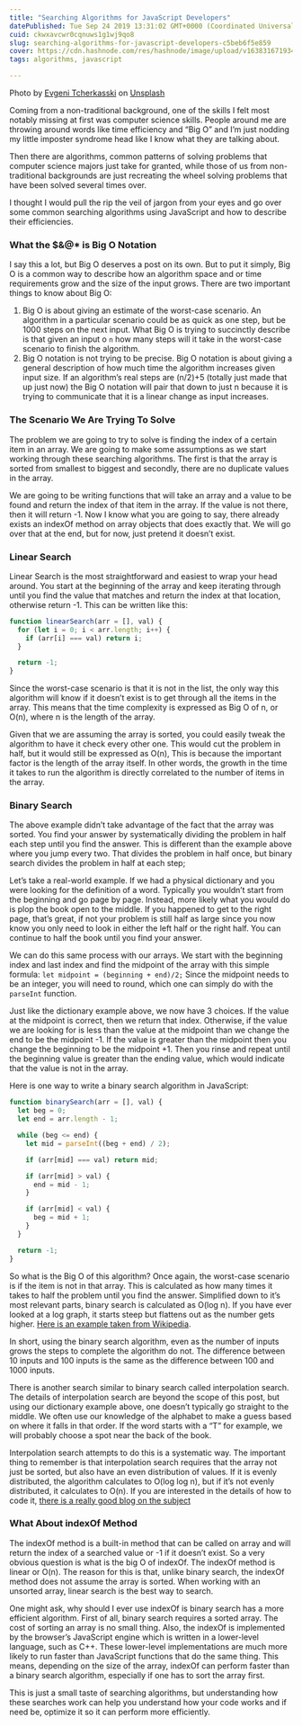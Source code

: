 ```yaml
---
title: "Searching Algorithms for JavaScript Developers"
datePublished: Tue Sep 24 2019 13:31:02 GMT+0000 (Coordinated Universal Time)
cuid: ckwxavcwr0cqnuws1g1wj9qo8
slug: searching-algorithms-for-javascript-developers-c5beb6f5e859
cover: https://cdn.hashnode.com/res/hashnode/image/upload/v1638316719346/V5UgJ5ZwA.jpeg
tags: algorithms, javascript

---
```


Photo by [Evgeni Tcherkasski](https://unsplash.com/@evgenit?utm_source=medium&utm_medium=referral) on [Unsplash](https://unsplash.com?utm_source=medium&utm_medium=referral)

Coming from a non-traditional background, one of the skills I felt most notably missing at first was computer science skills. People around me are throwing around words like time efficiency and “Big O” and I’m just nodding my little imposter syndrome head like I know what they are talking about.

Then there are algorithms, common patterns of solving problems that computer science majors just take for granted, while those of us from non-traditional backgrounds are just recreating the wheel solving problems that have been solved several times over.

I thought I would pull the rip the veil of jargon from your eyes and go over some common searching algorithms using JavaScript and how to describe their efficiencies.

### What the $&@\* is Big O Notation

I say this a lot, but Big O deserves a post on its own. But to put it simply, Big O is a common way to describe how an algorithm space and or time requirements grow and the size of the input grows. There are two important things to know about Big O:

1. Big O is about giving an estimate of the worst-case scenario. An algorithm in a particular scenario could be as quick as one step, but be 1000 steps on the next input. What Big O is trying to succinctly describe is that given an input o `n` how many steps will it take in the worst-case scenario to finish the algorithm.
2. Big O notation is not trying to be precise. Big O notation is about giving a general description of how much time the algorithm increases given input size. If an algorithm’s real steps are (n/2)+5 (totally just made that up just now) the Big O notation will pair that down to just n because it is trying to communicate that it is a linear change as input increases.

### The Scenario We Are Trying To Solve

The problem we are going to try to solve is finding the index of a certain item in an array. We are going to make some assumptions as we start working through these searching algorithms. The first is that the array is sorted from smallest to biggest and secondly, there are no duplicate values in the array.

We are going to be writing functions that will take an array and a value to be found and return the index of that item in the array. If the value is not there, then it will return -1. Now I know what you are going to say, there already exists an indexOf method on array objects that does exactly that. We will go over that at the end, but for now, just pretend it doesn’t exist.

### Linear Search

Linear Search is the most straightforward and easiest to wrap your head around. You start at the beginning of the array and keep iterating through until you find the value that matches and return the index at that location, otherwise return -1. This can be written like this:

```javascript
function linearSearch(arr = [], val) {
  for (let i = 0; i < arr.length; i++) {
    if (arr[i] === val) return i;
  }

  return -1;
}
```

Since the worst-case scenario is that it is not in the list, the only way this algorithm will know if it doesn’t exist is to get through all the items in the array. This means that the time complexity is expressed as Big O of n, or O(n), where n is the length of the array.

Given that we are assuming the array is sorted, you could easily tweak the algorithm to have it check every other one. This would cut the problem in half, but it would still be expressed as O(n), This is because the important factor is the length of the array itself. In other words, the growth in the time it takes to run the algorithm is directly correlated to the number of items in the array.

### Binary Search

The above example didn’t take advantage of the fact that the array was sorted. You find your answer by systematically dividing the problem in half each step until you find the answer. This is different than the example above where you jump every two. That divides the problem in half once, but binary search divides the problem in half at each step;

Let’s take a real-world example. If we had a physical dictionary and you were looking for the definition of a word. Typically you wouldn’t start from the beginning and go page by page. Instead, more likely what you would do is plop the book open to the middle. If you happened to get to the right page, that’s great, if not your problem is still half as large since you now know you only need to look in either the left half or the right half. You can continue to half the book until you find your answer.

We can do this same process with our arrays. We start with the beginning index and last index and find the midpoint of the array with this simple formula: `let midpoint = (beginning + end)/2;` Since the midpoint needs to be an integer, you will need to round, which one can simply do with the `parseInt` function.

Just like the dictionary example above, we now have 3 choices. If the value at the midpoint is correct, then we return that index. Otherwise, if the value we are looking for is less than the value at the midpoint than we change the end to be the midpoint -1. If the value is greater than the midpoint then you change the beginning to be the midpoint +1. Then you rinse and repeat until the beginning value is greater than the ending value, which would indicate that the value is not in the array.

Here is one way to write a binary search algorithm in JavaScript:

```javascript
function binarySearch(arr = [], val) {
  let beg = 0;
  let end = arr.length - 1;

  while (beg <= end) {
    let mid = parseInt((beg + end) / 2);

    if (arr[mid] === val) return mid;

    if (arr[mid] > val) {
      end = mid - 1;
    }

    if (arr[mid] < val) {
      beg = mid + 1;
    }
  }

  return -1;
}
```

So what is the Big O of this algorithm? Once again, the worst-case scenario is if the item is not in that array. This is calculated as how many times it takes to half the problem until you find the answer. Simplified down to it’s most relevant parts, binary search is calculated as O(log n). If you have ever looked at a log graph, it starts steep but flattens out as the number gets higher. [Here is an example taken from Wikipedia](https://upload.wikimedia.org/wikipedia/commons/c/c6/Internet_host_count_1988-2012_log_scale.png).

In short, using the binary search algorithm, even as the number of inputs grows the steps to complete the algorithm do not. The difference between 10 inputs and 100 inputs is the same as the difference between 100 and 1000 inputs.

There is another search similar to binary search called interpolation search. The details of interpolation search are beyond the scope of this post, but using our dictionary example above, one doesn’t typically go straight to the middle. We often use our knowledge of the alphabet to make a guess based on where it falls in that order. If the word starts with a “T” for example, we will probably choose a spot near the back of the book.

Interpolation search attempts to do this is a systematic way. The important thing to remember is that interpolation search requires that the array not just be sorted, but also have an even distribution of values. If it is evenly distributed, the algorithm calculates to O(log log n), but if it’s not evenly distributed, it calculates to O(n). If you are interested in the details of how to code it, [there is a really good blog on the subject](https://medium.com/@smellycode/demystifying-interpolation-formula-for-interpolation-search-211780c43269)

### What About indexOf Method

The indexOf method is a built-in method that can be called on array and will return the index of a searched value or -1 if it doesn’t exist. So a very obvious question is what is the big O of indexOf. The indexOf method is linear or O(n). The reason for this is that, unlike binary search, the indexOf method does not assume the array is sorted. When working with an unsorted array, linear search is the best way to search.

One might ask, why should I ever use indexOf is binary search has a more efficient algorithm. First of all, binary search requires a sorted array. The cost of sorting an array is no small thing. Also, the indexOf is implemented by the browser’s JavaScript engine which is written in a lower-level language, such as C++. These lower-level implementations are much more likely to run faster than JavaScript functions that do the same thing. This means, depending on the size of the array, indexOf can perform faster than a binary search algorithm, especially if one has to sort the array first.

This is just a small taste of searching algorithms, but understanding how these searches work can help you understand how your code works and if need be, optimize it so it can perform more efficiently.
